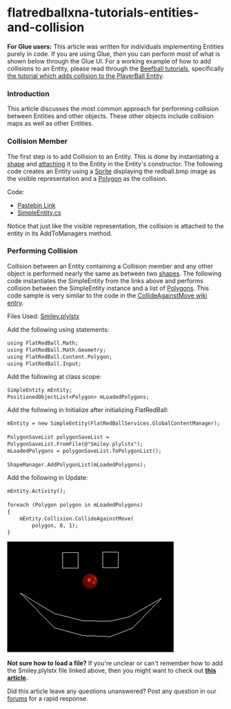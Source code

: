 # flatredballxna-tutorials-entities-and-collision

**For Glue users:** This article was written for individuals implementing Entities purely in code. If you are using Glue, then you can perform most of what is shown below through the Glue UI. For a working example of how to add collisions to an Entity, please read through the [Beefball tutorials](../frb/docs/index.php), specifically [the tutorial which adds collision to the PlayerBall Entity](../frb/docs/index.php).

### Introduction

This article discusses the most common approach for performing collision between Entities and other objects. These other objects include collision maps as well as other Entities.

### Collision Member

The first step is to add Collision to an Entity. This is done by instantiating a [shape](../frb/docs/index.php) and [attaching](../frb/docs/index.php) it to the Entity in the Entity's constructor. The following code creates an Entity using a [Sprite](../frb/docs/index.php) displaying the redball.bmp image as the visible representation and a [Polygon](../frb/docs/index.php) as the collision.

Code:

* [Pastebin Link](http://pastebin.ca/2024139)
* [SimpleEntity.cs](../frb/docs/images/1/10/SimpleEntity.cs)

Notice that just like the visible representation, the collision is attached to the entity in its AddToManagers method.

### Performing Collision

Collision between an Entity containing a Collision member and any other object is performed nearly the same as between two [shapes](../frb/docs/index.php). The following code instantiates the SimpleEntity from the links above and performs collision between the SimpleEntity instance and a list of [Polygons](../frb/docs/index.php). This code sample is very similar to the code in the [CollideAgainstMove wiki entry](../frb/docs/index.php).

Files Used: [Smiley.plylstx](../frb/docs/images/7/79/Smiley.plylstx)

Add the following using statements:

```
using FlatRedBall.Math;
using FlatRedBall.Math.Geometry;
using FlatRedBall.Content.Polygon;
using FlatRedBall.Input;
```

Add the following at class scope:

```
SimpleEntity mEntity;
PositionedObjectList<Polygon> mLoadedPolygons;
```

Add the following in Initialize after initializing FlatRedBall:

```
mEntity = new SimpleEntity(FlatRedBallServices.GlobalContentManager);

PolygonSaveList polygonSaveList = PolygonSaveList.FromFile(@"Smiley.plylstx");
mLoadedPolygons = polygonSaveList.ToPolygonList();

ShapeManager.AddPolygonList(mLoadedPolygons);
```

Add the following in Update:

```
mEntity.Activity();

foreach (Polygon polygon in mLoadedPolygons)
{
    mEntity.Collision.CollideAgainstMove(
        polygon, 0, 1);
}
```

![EntityCollision.png](../media/migrated_media-EntityCollision.png)

**Not sure how to load a file?** If you're unclear or can't remember how to add the Smiley.plylstx file linked above, then you might want to check out [**this article**](../frb/docs/index.php)**.**

Did this article leave any questions unanswered? Post any question in our [forums](../frb/forum.md) for a rapid response.
